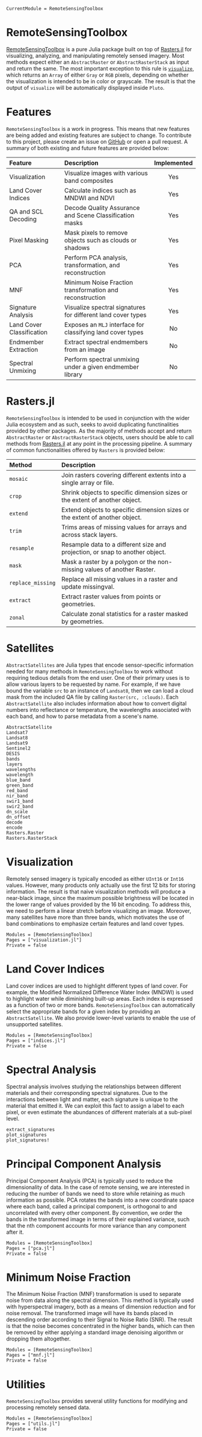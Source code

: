 ```@meta
CurrentModule = RemoteSensingToolbox
```

# RemoteSensingToolbox

[RemoteSensingToolbox](https://github.com/JoshuaBillson/RemoteSensingToolbox.jl) is a pure Julia package built on top of [Rasters.jl](https://github.com/rafaqz/Rasters.jl) for visualizing, analyzing, and manipulating remotely sensed imagery. Most methods expect either an `AbstractRaster` or `AbstractRasterStack` as input and return the same. The most important exception to this rule is [`visualize`](@ref), which returns an `Array` of either `Gray` or `RGB` pixels, depending on whether the visualization is intended to be in color or grayscale. The result is that the output of `visualize` will be automatically displayed inside `Pluto`. 

# Features

`RemoteSensingToolbox` is a work in progress. This means that new features are being added and existing features are subject to change. To contribute to this project, please create an issue on [GitHub](https://github.com/JoshuaBillson/RemoteSensingToolbox.jl) or open a pull request.  A summary of both existing and future features are provided below:

| Feature                   | Description                                                  | Implemented        |
| :------------------------ | :----------------------------------------------------------- | :----------------: |
| Visualization             | Visualize images with various band composites                | Yes                |
| Land Cover Indices        | Calculate indices such as MNDWI and NDVI                     | Yes                |
| QA and SCL Decoding       | Decode Quality Assurance and Scene Classification masks      | Yes                |
| Pixel Masking             | Mask pixels to remove objects such as clouds or shadows      | Yes                |
| PCA                       | Perform PCA analysis, transformation, and reconstruction     | Yes                |
| MNF                       | Minimum Noise Fraction transformation and reconstruction     | Yes                |
| Signature Analysis        | Visualize spectral signatures for different land cover types | Yes                |
| Land Cover Classification | Exposes an `MLJ` interface for classifying land cover types  | No                 |
| Endmember Extraction      | Extract spectral endmembers from an image                    | No                 |
| Spectral Unmixing         | Perform spectral unmixing under a given endmember library    | No                 |


# Rasters.jl

`RemoteSensingToolbox` is intended to be used in conjunction with the wider Julia ecosystem and as such, seeks to avoid duplicating functinalities provided by other packages. As the majority of methods accept and return `AbstractRaster` or `AbstractRasterStack` objects, users should be able to call methods from [Rasters.jl](https://github.com/rafaqz/Rasters.jl) at any point in the processing pipeline. A summary of common functionalities offered by `Rasters` is provided below: 

| **Method**                          | **Description**                                                                        |
| :---------------------------------- | :------------------------------------------------------------------------------------- |
| `mosaic`                            | Join rasters covering different extents into a single array or file.                   |
| `crop`                              | Shrink objects to specific dimension sizes or the extent of another object.            |
| `extend`                            | Extend objects to specific dimension sizes or the extent of another object.            |
| `trim`                              | Trims areas of missing values for arrays and across stack layers.                      |
| `resample`                          | Resample data to a different size and projection, or snap to another object.           |
| `mask`                              | Mask a raster by a polygon or the non-missing values of another Raster.                |
| `replace_missing`                   | Replace all missing values in a raster and update missingval.                          |
| `extract`                           | Extract raster values from points or geometries.                                       |
| `zonal`                             | Calculate zonal statistics for a raster masked by geometries.                          |


# Satellites

`AbstractSatellites` are Julia types that encode sensor-specific information needed for many methods in `RemoteSensingToolbox`
to work without requiring tedious details from the end user. One of their primary uses is to allow various layers to be requested 
by name. For example, if we have bound the variable `src` to an instance of `Landsat8`, then we can load a cloud mask from the 
included QA file by calling `Raster(src, :clouds)`. Each `AbstractSatellite` also includes information about how to convert
digital numbers into reflectance or temperature, the wavelengths associated with each band, and how to parse metadata from a scene's name.

```@docs
AbstractSatellite
Landsat7
Landsat8
Landsat9
Sentinel2
DESIS
bands
layers
wavelengths
wavelength
blue_band
green_band
red_band
nir_band
swir1_band
swir2_band
dn_scale
dn_offset
decode
encode
Rasters.Raster
Rasters.RasterStack
```

# Visualization

Remotely sensed imagery is typically encoded as either `UInt16` or `Int16` values. However, many products only actually use the first 12 bits for storing information. The result is that naive visualization methods will produce a near-black image, since the maximum possible brightness will be located in the lower range of values provided by the 16 bit encoding. To address this, we need to perform a linear stretch before visualizing an image. Moreover, many satellites have more than three bands, which motivates the use of band combinations to emphasize certain features and land cover types.

```@autodocs
Modules = [RemoteSensingToolbox]
Pages = ["visualization.jl"]
Private = false
```

# Land Cover Indices

Land cover indices are used to highlight different types of land cover. For example, the Modified Normalized Difference Water 
Index (MNDWI) is used to highlight water while diminishing built-up areas. Each index is expressed as a function of two or more 
bands. `RemoteSensingToolbox` can automatically select the appropriate bands for a given index by providing an `AbstractSatellite`. 
We also provide lower-level variants to enable the use of unsupported satellites.

```@autodocs
Modules = [RemoteSensingToolbox]
Pages = ["indices.jl"]
Private = false
```

# Spectral Analysis

Spectral analysis involves studying the relationships between different materials and their corresponding spectral signatures. Due to the interactions between light and matter, each signature is unique to the material that emitted it. We can exploit this fact to assign a label to each pixel, or even estimate the abundances of different materials at a sub-pixel level.

```@docs
extract_signatures
plot_signatures
plot_signatures!
```

# Principal Component Analysis

Principal Component Analysis (PCA) is typically used to reduce the dimensionality of data. In the case of remote sensing, we are interested in reducing the number of bands we need to store while retaining as much information as possible. PCA rotates the bands into a new coordinate space where each band, called a principal component, is orthogonal to and uncorrelated with every other component. By convention, we order the bands in the transformed image in terms of their explained variance, such that the nth component accounts for more variance than any component after it.

```@autodocs
Modules = [RemoteSensingToolbox]
Pages = ["pca.jl"]
Private = false
```

# Minimum Noise Fraction

The Minimum Noise Fraction (MNF) transformation is used to separate noise from data along the spectral dimension. This method is typically used with hyperspectral imagery, both as a means of dimension reduction and for noise removal. The transformed image will have its bands placed in descending order according to their Signal to Noise Ratio (SNR). The result is that the noise becomes concentrated in the higher bands, which can then be removed by either applying a standard image denoising algorithm or dropping them altogether.

```@autodocs
Modules = [RemoteSensingToolbox]
Pages = ["mnf.jl"]
Private = false
```

# Utilities

`RemoteSensingToolbox` provides several utility functions for modifying and processing remotely sensed data.

```@autodocs
Modules = [RemoteSensingToolbox]
Pages = ["utils.jl"]
Private = false
```